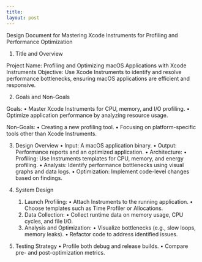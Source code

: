```yaml
---
title: 
layout: post
---
```


Design Document for Mastering Xcode Instruments for Profiling and Performance Optimization

1. Title and Overview

Project Name: Profiling and Optimizing macOS Applications with Xcode Instruments
Objective:
Use Xcode Instruments to identify and resolve performance bottlenecks, ensuring macOS applications are efficient and responsive.

2. Goals and Non-Goals

Goals:
	•	Master Xcode Instruments for CPU, memory, and I/O profiling.
	•	Optimize application performance by analyzing resource usage.

Non-Goals:
	•	Creating a new profiling tool.
	•	Focusing on platform-specific tools other than Xcode Instruments.

3. Design Overview
	•	Input: A macOS application binary.
	•	Output: Performance reports and an optimized application.
	•	Architecture:
	•	Profiling: Use Instruments templates for CPU, memory, and energy profiling.
	•	Analysis: Identify performance bottlenecks using visual graphs and data logs.
	•	Optimization: Implement code-level changes based on findings.

4. System Design
	1.	Launch Profiling:
	•	Attach Instruments to the running application.
	•	Choose templates such as Time Profiler or Allocations.
	2.	Data Collection:
	•	Collect runtime data on memory usage, CPU cycles, and file I/O.
	3.	Analysis and Optimization:
	•	Visualize bottlenecks (e.g., slow loops, memory leaks).
	•	Refactor code to address identified issues.

5. Testing Strategy
	•	Profile both debug and release builds.
	•	Compare pre- and post-optimization metrics.

